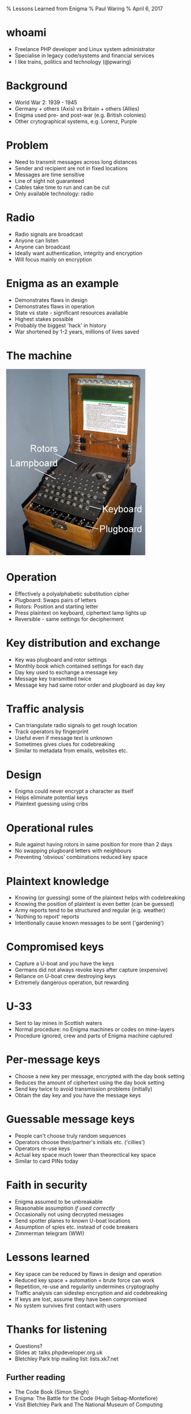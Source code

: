 % Lessons Learned from Enigma
% Paul Waring
% April 6, 2017

# whoami

 - Freelance PHP developer and Linux system administrator
 - Specialise in legacy code/systems and financial services
 - I like trains, politics and technology (@pwaring)

# Background

 - World War 2: 1939 - 1945
 - Germany + others (Axis) vs Britain + others (Allies)
 - Enigma used pre- and post-war (e.g. British colonies)
 - Other crytographical systems, e.g. Lorenz, Purple

# Problem

 - Need to transmit messages across long distances
 - Sender and recipient are not in fixed locations
 - Messages are time sensitive
 - Line of sight not guaranteed
 - Cables take time to run and can be cut
 - Only available technology: radio

# Radio

 - Radio signals are broadcast
 - Anyone can listen
 - Anyone can broadcast
 - Ideally want authentication, integrity and encryption
 - Will focus mainly on encryption

# Enigma as an example

 - Demonstrates flaws in design
 - Demonstrates flaws in operation
 - State vs state - significant resources available
 - Highest stakes possible
 - Probably the biggest 'hack' in history
 - War shortened by 1-2 years, millions of lives saved

# The machine

![Enigma Machine (Credit: Wikipedia)](images/enigma-labelled.jpg)

# Operation

 - Effectively a polyalphabetic substitution cipher
 - Plugboard: Swaps pairs of letters
 - Rotors: Position and starting letter
 - Press plaintext on keyboard, ciphertext lamp lights up
 - Reversible - same settings for decipherment

# Key distribution and exchange

 - Key was plugboard and rotor settings
 - Monthly book which contained settings for each day
 - Day key used to exchange a message key
 - Message key transmitted twice
 - Message key had same rotor order and plugboard as day key

# Traffic analysis

 - Can triangulate radio signals to get rough location
 - Track operators by fingerprint
 - Useful even if message text is unknown
 - Sometimes gives clues for codebreaking
 - Similar to metadata from emails, websites etc.

# Design

 - Enigma could never encrypt a character as itself
 - Helps eliminate potential keys
 - Plaintext guessing using cribs

# Operational rules

 - Rule against having rotors in same position for more than 2 days
 - No swapping plugboard letters with neighbours
 - Preventing 'obvious' combinations reduced key space

# Plaintext knowledge

 - Knowing (or guessing) some of the plaintext helps with codebreaking
 - Knowing the position of plaintext is even better (can be guessed)
 - Army reports tend to be structured and regular (e.g. weather)
 - 'Nothing to report' reports
 - Intentionally cause known messages to be sent ('gardening')

# Compromised keys

 - Capture a U-boat and you have the keys
 - Germans did not always revoke keys after capture (expensive)
 - Reliance on U-boat crew destroying keys
 - Extremely dangerous operation, but rewarding

# U-33

 - Sent to lay mines in Scottish waters
 - Normal procedure: no Enigma machines or codes on mine-layers
 - Procedure ignored, crew and parts of Enigma machine captured

# Per-message keys

 - Choose a new key per message, encrypted with the day book setting
 - Reduces the amount of ciphertext using the day book setting
 - Send key twice to avoid transmission problems (initially)
 - Obtain the day key and you have the message keys

# Guessable message keys

 - People can't choose truly random sequences
 - Operators choose their/partner's initials etc. ('cillies')
 - Operators re-use keys
 - Actual key space much lower than theorectical key space
 - Similar to card PINs today

# Faith in security

 - Enigma assumed to be unbreakable
 - Reasonable assumption *if used correctly*
 - Occasionally not using decrypted messages
 - Send spotter planes to known U-boat locations
 - Assumption of spies etc. instead of code breakers
 - Zimmerman telegram (WWI)

# Lessons learned

 - Key space can be reduced by flaws in design and operation
 - Reduced key space + automation = brute force can work
 - Repetition, re-use and regularity undermines cryptography
 - Traffic analysis can sidestep encryption and aid codebreaking
 - If keys are lost, assume they have been compromised
 - No system survives first contact with users

# Thanks for listening

 - Questions?
 - Slides at: talks.phpdeveloper.org.uk
 - Bletchley Park trip mailing list: lists.xk7.net

## Further reading

 - The Code Book (Simon Singh)
 - Enigma: The Battle for the Code (Hugh Sebag-Montefiore)
 - Visit Bletchley Park and The National Museum of Computing
